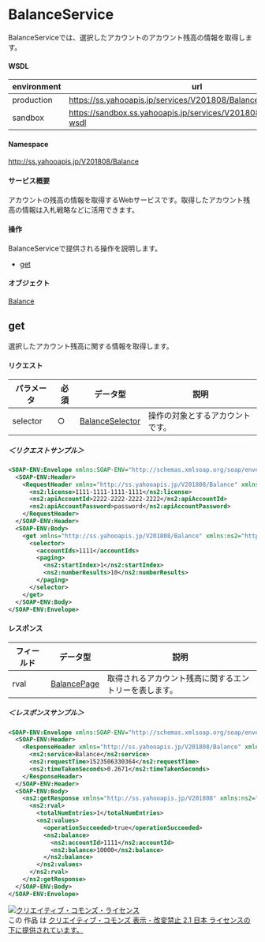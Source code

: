 # BalanceService
BalanceServiceでは、選択したアカウントのアカウント残高の情報を取得します。
#### WSDL
| environment | url |
|---|---|
| production  | https://ss.yahooapis.jp/services/V201808/BalanceService?wsdl|
| sandbox  | https://sandbox.ss.yahooapis.jp/services/V201808/BalanceService?wsdl|
#### Namespace
http://ss.yahooapis.jp/V201808/Balance
#### サービス概要
アカウントの残高の情報を取得するWebサービスです。取得したアカウント残高の情報は入札戦略などに活用できます。
#### 操作
BalanceServiceで提供される操作を説明します。

+ [get](#get)

#### オブジェクト
[Balance](../data/Balance)

## get
選択したアカウント残高に関する情報を取得します。

#### リクエスト

| パラメータ | 必須 | データ型 | 説明 |
|---|---|---|---|
| selector | ○ | [BalanceSelector](../data/Balance/BalanceSelector.md) | 操作の対象とするアカウントです。 |

##### ＜リクエストサンプル＞
```xml
<SOAP-ENV:Envelope xmlns:SOAP-ENV="http://schemas.xmlsoap.org/soap/envelope/">
  <SOAP-ENV:Header>
    <RequestHeader xmlns="http://ss.yahooapis.jp/V201808/Balance" xmlns:ns2="http://ss.yahooapis.jp/V201808">
      <ns2:license>1111-1111-1111-1111</ns2:license>
      <ns2:apiAccountId>2222-2222-2222-2222</ns2:apiAccountId>
      <ns2:apiAccountPassword>password</ns2:apiAccountPassword>
    </RequestHeader>
  </SOAP-ENV:Header>
  <SOAP-ENV:Body>
    <get xmlns="http://ss.yahooapis.jp/V201808/Balance" xmlns:ns2="http://ss.yahooapis.jp/V201808">
      <selector>
        <accountIds>1111</accountIds>
        <paging>
          <ns2:startIndex>1</ns2:startIndex>
          <ns2:numberResults>10</ns2:numberResults>
        </paging>
      </selector>
    </get>
  </SOAP-ENV:Body>
</SOAP-ENV:Envelope>
```

#### レスポンス
| フィールド | データ型 | 説明 |
|---|---|---|
| rval | [BalancePage](../data/Balance/BalancePage.md) | 取得されるアカウント残高に関するエントリーを表します。 |

##### ＜レスポンスサンプル＞
```xml
<SOAP-ENV:Envelope xmlns:SOAP-ENV="http://schemas.xmlsoap.org/soap/envelope/">
  <SOAP-ENV:Header>
    <ResponseHeader xmlns="http://ss.yahooapis.jp/V201808/Balance" xmlns:ns2="http://ss.yahooapis.jp/V201808">
      <ns2:service>Balance</ns2:service>
      <ns2:requestTime>1523506330364</ns2:requestTime>
      <ns2:timeTakenSeconds>0.2671</ns2:timeTakenSeconds>
    </ResponseHeader>
  </SOAP-ENV:Header>
  <SOAP-ENV:Body>
    <ns2:getResponse xmlns="http://ss.yahooapis.jp/V201808" xmlns:ns2="http://ss.yahooapis.jp/V201808/Balance">
      <ns2:rval>
        <totalNumEntries>1</totalNumEntries>
        <ns2:values>
          <operationSucceeded>true</operationSucceeded>
          <ns2:balance>
            <ns2:accountId>1111</ns2:accountId>
            <ns2:balance>10000</ns2:balance>
          </ns2:balance>
        </ns2:values>
      </ns2:rval>
    </ns2:getResponse>
  </SOAP-ENV:Body>
</SOAP-ENV:Envelope>
```

<a rel="license" href="http://creativecommons.org/licenses/by-nd/2.1/jp/"><img alt="クリエイティブ・コモンズ・ライセンス" style="border-width:0" src="https://i.creativecommons.org/l/by-nd/2.1/jp/88x31.png" /></a><br />この 作品 は <a rel="license" href="http://creativecommons.org/licenses/by-nd/2.1/jp/">クリエイティブ・コモンズ 表示 - 改変禁止 2.1 日本 ライセンスの下に提供されています。</a>
